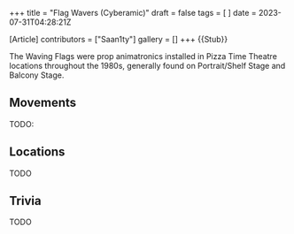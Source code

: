+++
title = "Flag Wavers (Cyberamic)"
draft = false
tags = [ ]
date = 2023-07-31T04:28:21Z

[Article]
contributors = ["Saan1ty"]
gallery = []
+++
{{Stub}}

The Waving Flags were prop animatronics installed in Pizza Time Theatre locations throughout the 1980s, generally found on Portrait/Shelf Stage and Balcony Stage.

## Movements ##
TODO:

## Locations ##
TODO

## Trivia ##
TODO
